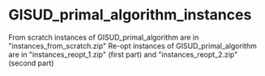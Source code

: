 # GISUD_primal_algorithm_instances

From scratch instances of GISUD_primal_algorithm are in "instances_from_scratch.zip"
Re-opt instances of GISUD_primal_algorithm are in "instances_reopt_1.zip" (first part) and "instances_reopt_2.zip" (second part)